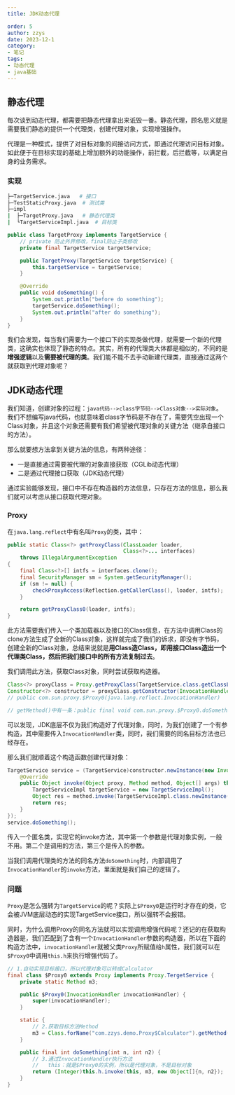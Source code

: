 ```yaml
---
title: JDK动态代理

order: 5
author: zzys
date: 2023-12-1
category:
- 笔记
tags:
- 动态代理
- java基础
---
```


## 静态代理

每次谈到动态代理，都需要把静态代理拿出来诋毁一番。静态代理，顾名思义就是需要我们静态的提供一个代理类，创建代理对象，实现增强操作。

代理是一种模式，提供了对目标对象的间接访问方式，即通过代理访问目标对象。如此便于在目标实现的基础上增加额外的功能操作，前拦截，后拦截等，以满足自身的业务需求。

### 实现

```bash
├─TargetService.java   # 接口
├─TestStaticProxy.java  # 测试类
├─impl
|  ├─TargetProxy.java   # 静态代理类
|  └TargetServiceImpl.java  # 目标类
```

```java
public class TargetProxy implements TargetService {
    // private 防止外界修改，final防止子类修改
    private final TargetService targetService;

    public TargetProxy(TargetService targetService) {
        this.targetService = targetService;
    }

    @Override
    public void doSomething() {
        System.out.println("before do something");
        targetService.doSomething();
        System.out.println("after do something");
    }
}
```

我们会发现，每当我们需要为一个接口下的实现类做代理，就需要一个新的代理类，这确实也体现了静态的特点。其实，所有的代理类大体都是相似的，不同的是**增强逻辑**以及**需要被代理的类**。我们能不能不去手动新建代理类，直接通过这两个就获取到代理对象呢？

## JDK动态代理

我们知道，创建对象的过程：`java代码-->class字节码-->Class对象-->实际对象`。我们不想编写java代码，也就意味着class字节码是不存在了，需要凭空出现一个Class对象，并且这个对象还需要有我们希望被代理对象的关键方法（继承自接口的方法）。

那么就要想方法拿到关键方法的信息，有两种途径：

- 一是直接通过需要被代理的对象直接获取（CGLib动态代理）
- 二是通过代理接口获取（JDK动态代理）

通过实验能够发现，接口中不存在构造器的方法信息，只存在方法的信息，那么我们就可以考虑从接口获取代理对象。

### Proxy

在`java.lang.reflect`中有名叫`Proxy`的类，其中：

```java
public static Class<?> getProxyClass(ClassLoader loader,
                                     Class<?>... interfaces)
    throws IllegalArgumentException
{
    final Class<?>[] intfs = interfaces.clone();
    final SecurityManager sm = System.getSecurityManager();
    if (sm != null) {
        checkProxyAccess(Reflection.getCallerClass(), loader, intfs);
    }

    return getProxyClass0(loader, intfs);
}
```

此方法需要我们传入一个类加载器以及接口的Class信息，在方法中调用Class的clone方法生成了全新的Class对象，这样就完成了我们的诉求，即没有字节码，创建全新的Class对象，总结来说就是**用Class造Class，即用接口Class造出一个代理类Class，然后把我们接口中的所有方法复制过去**。

我们调用此方法，获取Class对象，同时尝试获取构造器。

```java
Class<?> proxyClass = Proxy.getProxyClass(TargetService.class.getClassLoader(),TargetService.class);
Constructor<?> constructor = proxyClass.getConstructor(InvocationHandler.class);
// public com.sun.proxy.$Proxy0(java.lang.reflect.InvocationHandler)

// getMethod()中有一条：public final void com.sun.proxy.$Proxy0.doSomething()
```

可以发现，JDK底层不仅为我们构造好了代理对象，同时，为我们创建了一个有参构造，其中需要传入`InvocationHandler`类，同时，我们需要的同名目标方法也已经存在。

那么我们就顺着这个构造函数创建代理对象：

```java
TargetService service = (TargetService)constructor.newInstance(new InvocationHandler() {
    @Override
    public Object invoke(Object proxy, Method method, Object[] args) throws Throwable {
        TargetServiceImpl targetService = new TargetServiceImpl();
        Object res = method.invoke(TargetServiceImpl.class.newInstance(), args);
        return res;
    }
});
service.doSomething();
```

传入一个匿名类，实现它的invoke方法，其中第一个参数是代理对象实例，一般不用。第二个是调用的方法，第三个是传入的参数。

当我们调用代理类的方法的同名方法`doSomething`时，内部调用了`InvocationHandler`的`invoke`方法，里面就是我们自己的逻辑了。

### 问题

`Proxy`是怎么强转为`TargetService`的呢？实际上`$Proxy0`是运行时才存在的类，它会被JVM底层动态的实现TargetService接口，所以强转不会报错。

同时，为什么调用Proxy的同名方法就可以实现调用增强代码呢？还记的在获取构造器是，我们匹配到了含有一个`InvocationHandler`参数的构造器，所以在下面的构造方法中，`invocationHandler`就被父类`Proxy`所赋值给`h`属性，我们就可以在`$Proxy0`中调用`this.h`来执行增强代码了。

```java
// 1.自动实现目标接口，所以代理对象可以转成Calculator
final class $Proxy0 extends Proxy implements Proxy.TergetService {
    private static Method m3;

    public $Proxy0(InvocationHandler invocationHandler) {
        super(invocationHandler);
    }

    static {
        // 2.获取目标方法Method
        m3 = Class.forName("com.zzys.demo.Proxy$Calculator").getMethod("doSomething", 可以有参数（Integer.TYPE）);
    }

    public final int doSomething(int n, int n2) {
        // 3.通过InvocationHandler执行方法
        //   this：就是$Proxy0的实例，所以是代理对象，不是目标对象
        return (Integer)this.h.invoke(this, m3, new Object[]{n, n2});
    }
}
```

